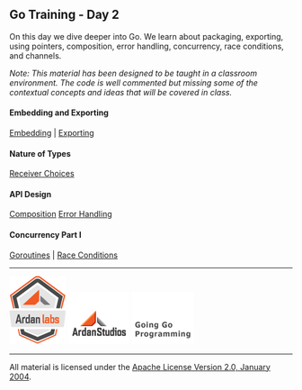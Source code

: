 ## Go Training - Day 2
On this day we dive deeper into Go. We learn about packaging, exporting, using pointers, composition, error handling, concurrency, race conditions, and channels.

*Note: This material has been designed to be taught in a classroom environment. The code is well commented but missing some of the contextual concepts and ideas that will be covered in class.*

#### Embedding and Exporting
[Embedding](../embedding/readme.md) | 
[Exporting](../exporting/readme.md)

#### Nature of Types
[Receiver Choices](../receiver_choices/readme.md)

#### API Design
[Composition](../composition/readme.md)
[Error Handling](../error_handling/readme.md)

#### Concurrency Part I
[Goroutines](../goroutines/readme.md) | 
[Race Conditions](../race_conditions/readme.md)
___
[![Ardan Labs](images/ggt_logo.png)](http://www.ardanlabs.com)
[![Ardan Studios](images/ardan_logo.png)](http://www.ardanstudios.com)
[![GoingGo Blog](images/ggb_logo.png)](http://www.goinggo.net)
___
All material is licensed under the [Apache License Version 2.0, January 2004](http://www.apache.org/licenses/LICENSE-2.0).
